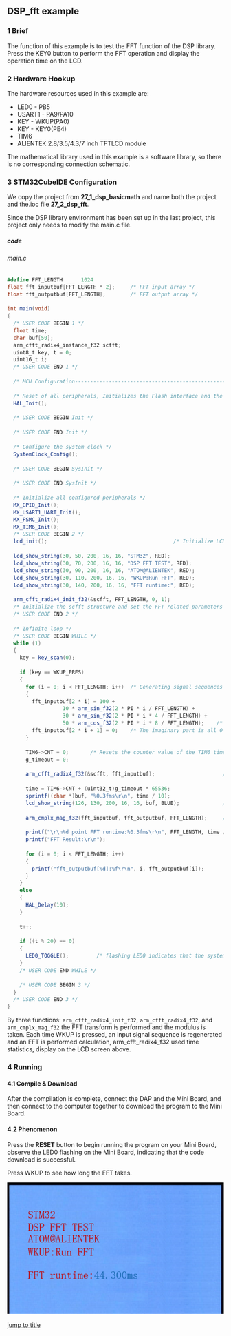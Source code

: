 ## DSP_fft example<a name="brief"></a>


### 1 Brief
The function of this example is to test the FFT function of the DSP library. Press the KEY0 button to perform the FFT operation and display the operation time on the LCD.
### 2 Hardware Hookup
The hardware resources used in this example are:
+ LED0 - PB5
+ USART1 - PA9/PA10
+ KEY - WKUP(PA0)
+ KEY - KEY0(PE4)
+ TIM6
+ ALIENTEK  2.8/3.5/4.3/7 inch TFTLCD module

The mathematical library used in this example is a software library, so there is no corresponding connection schematic.

### 3 STM32CubeIDE Configuration

We copy the project from  **27_1_dsp_basicmath** and name both the project and the.ioc file **27_2_dsp_fft**. 

Since the DSP library environment has been set up in the last project, this project only needs to modify the main.c file.

##### code

###### main.c
```c#
#define FFT_LENGTH      1024
float fft_inputbuf[FFT_LENGTH * 2];     /* FFT input array */
float fft_outputbuf[FFT_LENGTH];        /* FFT output array */

int main(void)
{
  /* USER CODE BEGIN 1 */
  float time;
  char buf[50];
  arm_cfft_radix4_instance_f32 scfft;
  uint8_t key, t = 0;
  uint16_t i;
  /* USER CODE END 1 */

  /* MCU Configuration--------------------------------------------------------*/

  /* Reset of all peripherals, Initializes the Flash interface and the Systick. */
  HAL_Init();

  /* USER CODE BEGIN Init */

  /* USER CODE END Init */

  /* Configure the system clock */
  SystemClock_Config();

  /* USER CODE BEGIN SysInit */

  /* USER CODE END SysInit */

  /* Initialize all configured peripherals */
  MX_GPIO_Init();
  MX_USART1_UART_Init();
  MX_FSMC_Init();
  MX_TIM6_Init();
  /* USER CODE BEGIN 2 */
  lcd_init();                                         /* Initialize LCD */

  lcd_show_string(30, 50, 200, 16, 16, "STM32", RED);
  lcd_show_string(30, 70, 200, 16, 16, "DSP FFT TEST", RED);
  lcd_show_string(30, 90, 200, 16, 16, "ATOM@ALIENTEK", RED);
  lcd_show_string(30, 110, 200, 16, 16, "WKUP:Run FFT", RED);
  lcd_show_string(30, 140, 200, 16, 16, "FFT runtime:", RED);

  arm_cfft_radix4_init_f32(&scfft, FFT_LENGTH, 0, 1);
  /* Initialize the scfft structure and set the FFT related parameters */
  /* USER CODE END 2 */

  /* Infinite loop */
  /* USER CODE BEGIN WHILE */
  while (1)
  {
    key = key_scan(0);

    if (key == WKUP_PRES)
    {
      for (i = 0; i < FFT_LENGTH; i++)	/* Generating signal sequences */
      {
        fft_inputbuf[2 * i] = 100 +
                  10 * arm_sin_f32(2 * PI * i / FFT_LENGTH) +
                  30 * arm_sin_f32(2 * PI * i * 4 / FFT_LENGTH) +
                  50 * arm_cos_f32(2 * PI * i * 8 / FFT_LENGTH);    /* Generate the real part of the input signal */
        fft_inputbuf[2 * i + 1] = 0;    /* The imaginary part is all 0 */
      }

      TIM6->CNT = 0;       /* Resets the counter value of the TIM6 timer */
      g_timeout = 0;

      arm_cfft_radix4_f32(&scfft, fft_inputbuf);                      /* FFT calculation (radix 4) */

      time = TIM6->CNT + (uint32_t)g_timeout * 65536;        	        /* Time taken to calculate */
      sprintf((char *)buf, "%0.3fms\r\n", time / 10);
      lcd_show_string(126, 130, 200, 16, 16, buf, BLUE);              /* Displaying the running time */

      arm_cmplx_mag_f32(fft_inputbuf, fft_outputbuf, FFT_LENGTH);     /* The magnitude is obtained modulo the complex number of the operation result */

      printf("\r\n%d point FFT runtime:%0.3fms\r\n", FFT_LENGTH, time / 1000);
      printf("FFT Result:\r\n");

      for (i = 0; i < FFT_LENGTH; i++)
      {
        printf("fft_outputbuf[%d]:%f\r\n", i, fft_outputbuf[i]);
      }
    }
    else
    {
      HAL_Delay(10);
    }

    t++;

    if ((t % 20) == 0)
    {
      LED0_TOGGLE();         /* flashing LED0 indicates that the system is running */
    }
    /* USER CODE END WHILE */

    /* USER CODE BEGIN 3 */
  }
  /* USER CODE END 3 */
}
```
By three functions: ``arm_cfft_radix4_init_f32``, ``arm_cfft_radix4_f32``, and ``arm_cmplx_mag_f32`` the FFT transform is performed and the modulus is taken. Each time WKUP is pressed, an input signal sequence is regenerated and an FFT is performed calculation, arm_cfft_radix4_f32 used time statistics, display on the LCD screen above.

### 4 Running
#### 4.1 Compile & Download
After the compilation is complete, connect the DAP and the Mini Board, and then connect to the computer together to download the program to the Mini Board.
#### 4.2 Phenomenon
Press the **RESET** button to begin running the program on your Mini Board, observe the LED0 flashing on the Mini Board, indicating that the code download is successful. 

Press WKUP to see how long the FFT takes.

<img src="../../1_docs/3_figures/27_2_dsp_fft/01.png">

[jump to title](#brief)
